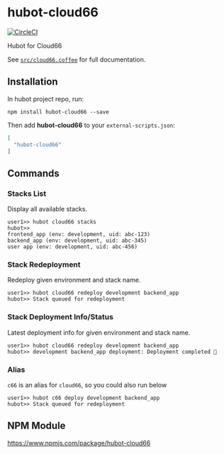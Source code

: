 # hubot-cloud66

[![CircleCI](https://circleci.com/gh/taufek/hubot-cloud66.svg?style=svg)](https://circleci.com/gh/taufek/hubot-cloud66)

Hubot for Cloud66

See [`src/cloud66.coffee`](src/cloud66.coffee) for full documentation.

## Installation

In hubot project repo, run:

`npm install hubot-cloud66 --save`

Then add **hubot-cloud66** to your `external-scripts.json`:

```json
[
  "hubot-cloud66"
]
```

## Commands

### Stacks List

Display all available stacks.

```
user1>> hubot cloud66 stacks
hubot>> 
frontend_app (env: development, uid: abc-123)
backend_app (env: development, uid: abc-345)
user app (env: development, uid: abc-456)
```

### Stack Redeployment

Redeploy given environment and stack name.

```
user1>> hubot cloud66 redeploy development backend_app
hubot>> Stack queued for redeployment
```

### Stack Deployment Info/Status

Latest deployment info for given environment and stack name.

```
user1>> hubot cloud66 redeploy development backend_app
hubot>> development backend_app deployment: Deployment completed 🚀
```

### Alias

`c66` is an alias for `cloud66`, so you could also run below

```
user1>> hubot c66 deploy development backend_app
hubot>> Stack queued for redeployment
```

## NPM Module

https://www.npmjs.com/package/hubot-cloud66
